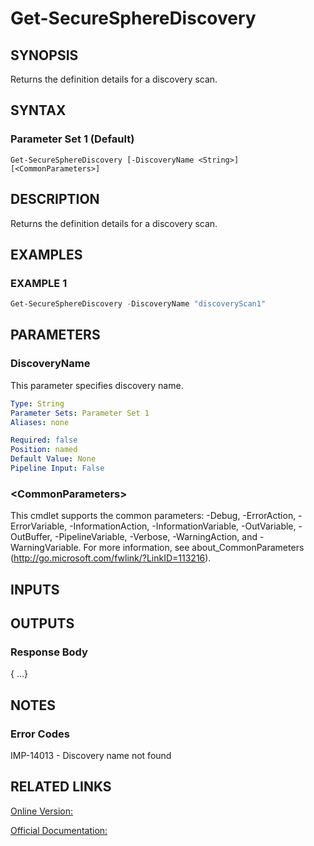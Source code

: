 ﻿# Get-SecureSphereDiscovery

## SYNOPSIS
Returns the definition details for a discovery scan.

## SYNTAX

### Parameter Set 1 (Default)
```
Get-SecureSphereDiscovery [-DiscoveryName <String>] [<CommonParameters>]
```

## DESCRIPTION
Returns the definition details for a discovery scan.

## EXAMPLES

### EXAMPLE 1

```powershell
Get-SecureSphereDiscovery -DiscoveryName "discoveryScan1"
```

## PARAMETERS

### DiscoveryName
This parameter specifies discovery name.

```yaml
Type: String
Parameter Sets: Parameter Set 1
Aliases: none

Required: false
Position: named
Default Value: None
Pipeline Input: False
```

### \<CommonParameters\>
This cmdlet supports the common parameters: -Debug, -ErrorAction, -ErrorVariable, -InformationAction, -InformationVariable, -OutVariable, -OutBuffer, -PipelineVariable, -Verbose, -WarningAction, and -WarningVariable. For more information, see about_CommonParameters (http://go.microsoft.com/fwlink/?LinkID=113216).

## INPUTS

## OUTPUTS

### Response Body
{
...}

## NOTES

### Error Codes
IMP-14013 - Discovery name not found

## RELATED LINKS

[Online Version:](https://github.com/akshinmustafayev/SecureSpherePS/tree/master/Documentation)

[Official Documentation:](https://docs.imperva.com/bundle/v13.6-api-reference-guide/page/77726.htm)



